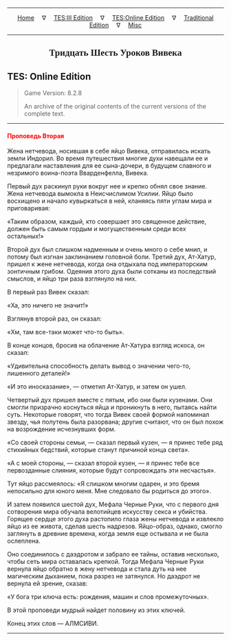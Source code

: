 
---

<!-- Jekyll Page Links -->

<center>
<a href="../../../../index.html">Home</a>
&emsp;&nabla;&emsp;
<a href="../../../index-tes3.html">TES:III Edition</a>
&emsp;&nabla;&emsp;
<a href="../../../index-teso.html">TES:Online Edition</a>
&emsp;&nabla;&emsp;
<a href="../../../index-traditional.html">Traditional Edition</a>
&emsp;&nabla;&emsp;
<a href="../../../index-misc.html">Misc</a>
</center>

<!-- Markdown Body Below: -->

---

<center>
<h2><span style="font-family:Georgia">Тридцать Шесть Уроков Вивека</span></h2>
</center>

## TES: Online Edition

> Game Version: 8.2.8
>
> An archive of the original contents of the current versions of the complete text.

---

#### <span style="color:red">Проповедь Вторая</span>

Жена нетчевода, носившая в себе яйцо Вивека, отправилась искать земли Индорил. Во время путешествия многие духи навещали ее и предлагали наставления для ее сына-дочери, в будущем славного и незримого воина-поэта Вварденфелла, Вивека.

Первый дух раскинул руки вокруг нее и крепко обнял свое знание. Жена нетчевода вымокла в Неисчислимом Усилии. Яйцо было восхищено и начало кувыркаться в ней, кланяясь пяти углам мира и приговаривая:

«Таким образом, каждый, кто совершает это священное действие, должен быть самым гордым и могущественным среди всех остальных!»

Второй дух был слишком надменным и очень много о себе мнил, и потому был изгнан заклинанием головной боли. Третий дух, Ат-Хатур, пришел к жене нетчевода, когда она отдыхала под императорским зонтичным грибом. Одеяния этого духа были сотканы из последствий смыслов, и яйцо три раза взглянуло на них.

В первый раз Вивек сказал:

«Ха, это ничего не значит!»

Взглянув второй раз, он сказал:

«Хм, там все-таки может что-то быть».

В конце концов, бросив на облачение Ат-Хатура взгляд искоса, он сказал:

«Удивительна способность делать вывод о значении чего-то, лишенного деталей!»

«И это иносказание», — отметил Ат-Хатур, и затем он ушел.

Четвертый дух пришел вместе с пятым, ибо они были кузенами. Они смогли призрачно коснуться яйца и проникнуть в него, пытаясь найти суть. Некоторые говорят, что тогда Вивек своей формой напоминал звезду, чья полутень была разорвана; другие считают, что он был похож на возрождение исчезнувших форм.

«Со своей стороны семьи, — сказал первый кузен, — я принес тебе ряд стихийных бедствий, которые станут причиной конца света».

«А с моей стороны, — сказал второй кузен, — я принес тебе все первозданные слияния, которые будут сопровождать эти несчастья».

Тут яйцо рассмеялось: «Я слишком многим одарен, и это бремя непосильно для юного меня. Мне следовало бы родиться до этого».

И затем появился шестой дух, Мефала Черные Руки, что с первого дня сотворения мира обучала велотийцев искусству секса и убийства. Горящее сердце этого духа растопило глаза жены нетчевода и извлекло яйцо из ее живота, сделав шесть надрезов. Яйцо-образ, однако, смогло заглянуть в древние времена, когда земля еще остывала и не была ослеплена.

Оно соединилось с даэдротом и забрало ее тайны, оставив несколько, чтобы сеть мира оставалась крепкой. Тогда Мефала Черные Руки вернула яйцо обратно в жену нетчевода и стала дуть на нее магическим дыханием, пока разрез не затянулся. Но даэдрот не вернула ей зрение, сказав:

«У бога три ключа есть: рождения, машин и слов промежуточных».

В этой проповеди мудрый найдет половину из этих ключей.

Конец этих слов — АЛМСИВИ.

---
